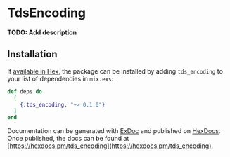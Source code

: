 # TdsEncoding

**TODO: Add description**

## Installation

If [available in Hex](https://hex.pm/docs/publish), the package can be installed
by adding `tds_encoding` to your list of dependencies in `mix.exs`:

```elixir
def deps do
  [
    {:tds_encoding, "~> 0.1.0"}
  ]
end
```

Documentation can be generated with [ExDoc](https://github.com/elixir-lang/ex_doc)
and published on [HexDocs](https://hexdocs.pm). Once published, the docs can
be found at [https://hexdocs.pm/tds_encoding](https://hexdocs.pm/tds_encoding).

